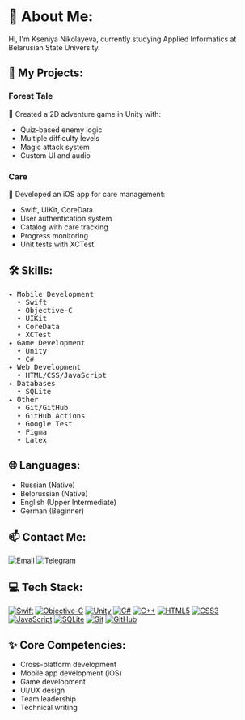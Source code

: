 # 💫 About Me:
Hi, I'm Kseniya Nikolayeva, currently studying Applied Informatics at Belarusian State University.

## 🚀 My Projects:
### Forest Tale
🌲 Created a 2D adventure game in Unity with:
- Quiz-based enemy logic
- Multiple difficulty levels
- Magic attack system
- Custom UI and audio

### Care
🌱 Developed an iOS app for care management:
- Swift, UIKit, CoreData
- User authentication system
- Catalog with care tracking
- Progress monitoring
- Unit tests with XCTest

## 🛠 Skills:
<pre>
✦ Mobile Development
  • Swift
  • Objective-C
  • UIKit
  • CoreData
  • XCTest
✦ Game Development
  • Unity
  • C#
✦ Web Development
  • HTML/CSS/JavaScript
✦ Databases
  • SQLite
✦ Other
  • Git/GitHub
  • GitHub Actions
  • Google Test
  • Figma
  • Latex
</pre>

## 🌐 Languages:
- Russian (Native)
- Belorussian (Native)
- English (Upper Intermediate)
- German (Beginner)

## 📫 Contact Me:
[![Email](https://img.shields.io/badge/Email-%23D14836.svg?logo=gmail&logoColor=white)](mailto:ksn.nikolayeva@gmail.com)
[![Telegram](https://img.shields.io/badge/Telegram-%2326A5E4.svg?logo=telegram&logoColor=white)](https://t.me/lacrimiis)

## 💻 Tech Stack:
[![Swift](https://img.shields.io/badge/swift-F54A2A?style=for-the-badge&logo=swift&logoColor=white)](https://developer.apple.com/swift/)
[![Objective-C](https://img.shields.io/badge/Objective--C-%233A95E3.svg?style=for-the-badge&logo=apple&logoColor=white)](https://developer.apple.com/library/archive/documentation/Cocoa/Conceptual/ProgrammingWithObjectiveC/Introduction/Introduction.html)
[![Unity](https://img.shields.io/badge/unity-%23000000.svg?style=for-the-badge&logo=unity&logoColor=white)](https://unity.com/)
[![C#](https://img.shields.io/badge/c%23-%23239120.svg?style=for-the-badge&logo=c-sharp&logoColor=white)](https://docs.microsoft.com/en-us/dotnet/csharp/)
[![C++](https://img.shields.io/badge/c++-%2300599C.svg?style=for-the-badge&logo=c%2B%2B&logoColor=white)](https://isocpp.org/)
[![HTML5](https://img.shields.io/badge/html5-%23E34F26.svg?style=for-the-badge&logo=html5&logoColor=white)](https://developer.mozilla.org/en-US/docs/Web/HTML)
[![CSS3](https://img.shields.io/badge/css3-%231572B6.svg?style=for-the-badge&logo=css3&logoColor=white)](https://developer.mozilla.org/en-US/docs/Web/CSS)
[![JavaScript](https://img.shields.io/badge/javascript-%23323330.svg?style=for-the-badge&logo=javascript&logoColor=%23F7DF1E)](https://developer.mozilla.org/en-US/docs/Web/JavaScript)
[![SQLite](https://img.shields.io/badge/SQLite-%2307405e.svg?style=for-the-badge&logo=sqlite&logoColor=white)](https://www.sqlite.org/)
[![Git](https://img.shields.io/badge/git-%23F05033.svg?style=for-the-badge&logo=git&logoColor=white)](https://git-scm.com/)
[![GitHub](https://img.shields.io/badge/github-%23121011.svg?style=for-the-badge&logo=github&logoColor=white)](https://github.com/)

## ✨ Core Competencies:
- Cross-platform development
- Mobile app development (iOS)
- Game development
- UI/UX design
- Team leadership
- Technical writing
